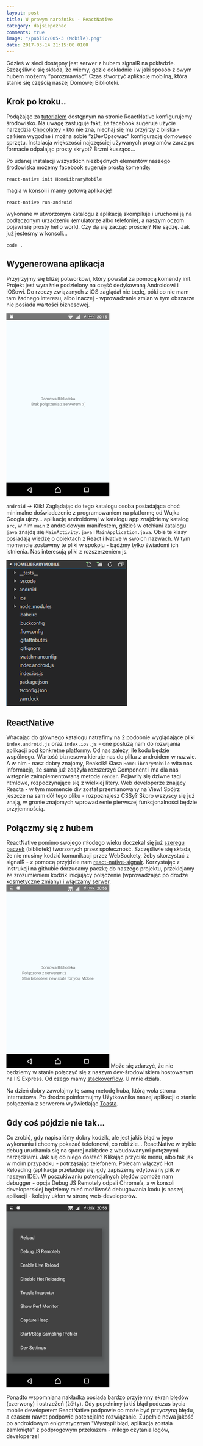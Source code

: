 ```yaml
---
layout: post
title: W prawym narożniku - ReactNative
category: dajsiepoznac
comments: true
image: "/public/005-3 (Mobile).png"
date: 2017-03-14 21:15:00 0100
---
```

Gdzieś w sieci dostępny jest serwer z hubem signalR na pokładzie. Szczęśliwie się składa, że wiemy, gdzie dokładnie i w jaki sposób z owym hubem możemy “porozmawiać”. Czas stworzyć aplikację mobilną, która stanie się częścią naszej Domowej Biblioteki.

## Krok po kroku..
Podążając za [tutorialem](https://facebook.github.io/react-native/docs/tutorial.html) dostępnym na stronie ReactNative konfigurujemy środowisko. Na uwagę zasługuje fakt, że facebook sugeruje użycie narzędzia [Chocolatey](https://chocolatey.org/) - kto nie zna, niechaj się mu przyjrzy z bliska - całkiem wygodne i można sobie “zDevOpsować” konfigurację domowego sprzętu. Instalacja większości najczęściej używanych programów zaraz po formacie odpalając prosty skrypt? Brzmi kusząco…

Po udanej instalacji wszystkich niezbędnych elementów naszego środowiska możemy facebook sugeruje prostą komendę:

    react-native init HomeLibraryMobile

magia w konsoli i mamy gotową aplikację!

    react-native run-android 

wykonane w utworzonym katalogu z aplikacją skompiluje i uruchomi ją na podłączonym urządzeniu (emulatorze albo telefonie), a naszym oczom pojawi się prosty hello world. Czy da się zacząć prościej? Nie sądzę. Jak już jesteśmy w konsoli...

    code .

## Wygenerowana aplikacja
Przyjrzyjmy się bliżej potworkowi, który powstał za pomocą komendy init. Projekt jest wyraźnie podzielony na część dedykowaną Androidowi i iOSowi. Do rzeczy związanych z iOS zaglądał nie będę, póki co nie mam tam żadnego interesu, albo inaczej - wprowadzanie zmian w tym obszarze nie posiada wartości biznesowej.

<img class="postImage" src="/public/005-1 (Mobile).png" />

`android` -> Klik! Zaglądając do tego katalogu osoba posiadająca choć minimalne doświadczenie z programowaniem na platformę od Wujka Googla ujrzy… aplikację androidową! w katalogu app znajdziemy katalog `src`, w nim `main` z androidowym manifestem, gdzieś w otchłani katalogu `java` znajdą się `MainActivity.java` i `MainApplication.java`. Obie te klasy posiadają wiedzę o obiektach z React i Native w swoich nazwach. W tym momencie zostawmy te pliki w spokoju - bądźmy tylko świadomi ich istnienia. Nas interesują pliki z rozszerzeniem js.

<img class="postImage" src="/public/005-4.png" />

## ReactNative
Wracając do głównego katalogu natrafimy na 2 podobnie wyglądające pliki `index.android.js` oraz `index.ios.js` - one posłużą nam do rozwijania aplikacji pod konkretne platformy. Od nas zależy, ile kodu będzie wspólnego. Wartość biznesowa kieruje nas do pliku z androidem w nazwie. A w nim - nasz dobry znajomy, Reakcik! Klasa `HomeLibraryMobile` wita nas informacją, że sama już zdążyła rozszerzyć Component i ma dla nas wstępnie zaimplementowaną metodę `render`. Pojawiły się dziwne tagi htmlowe, rozpoczynające się z wielkiej litery. Web developerze znający Reacta - w tym momencie div został przemianowany na View! Spójrz jeszcze na sam dół tego pliku - rozpoznajesz CSSy? Skoro wszyscy się już znają, w gronie znajomych wprowadzenie pierwszej funkcjonalności będzie przyjemnością.

## Połączmy się z hubem
ReactNative pomimo swojego młodego wieku doczekał się już [szeregu paczek](https://react.parts/native) (bibliotek) tworzonych przez społeczność. Szczęśliwie się składa, że nie musimy kodzić komunikacji przez WebSockety, żeby skorzystać z signalR - z pomocą przyjdzie nam [react-native-signalr](https://github.com/olofd/react-native-signalr). Korzystając z instrukcji na githubie dorzucamy paczkę do naszego projektu, przeklejamy ze zrozumieniem kodzik inicjujący połączenie (wprowadzając po drodze kosmetyczne zmiany) i włączamy serwer.
<img class="postImage" src="/public/005-2 (Mobile).png" />
Może się zdarzyć, że nie będziemy w stanie połączyć się z naszym dev-środowiskiem hostowanym na IIS Express. Od czego mamy [stackoverflow](https://stackoverflow.com/questions/3313616/iis-express-enable-external-request/15809698#15809698). U mnie działa.

Na dzień dobry zawołajmy tę samą metodę huba, którą woła strona internetowa. Po drodze poinformujmy Użytkownika naszej aplikacji o stanie połączenia z serwerem wyświetlając [Toasta](https://facebook.github.io/react-native/docs/toastandroid.html).

<script src="https://gist.github.com/slawciu/d80b12decd59c4b14ef4eeaf6a28a65d.js"></script>

## Gdy coś pójdzie nie tak...
Co zrobić, gdy napisaliśmy dobry kodzik, ale jest jakiś błąd w jego wykonaniu i chcemy pokazać telefonowi, co robi źle… ReactNative w trybie debug uruchamia się na sporej nakładce z wbudowanymi potężnymi narzędziami. Jak się do niego dostać? Klikając przycisk menu, albo tak jak w moim przypadku - potrząsając telefonem. Polecam włączyć Hot Reloading (aplikacja przeładuje się, gdy zapiszemy edytowany plik w naszym IDE). W poszukiwaniu potencjalnych błędów pomoże nam debugger - opcja Debug JS Remotely odpali Chrome’a, a w konsoli developerskiej będziemy mieć możliwość debugowania kodu js naszej aplikacji - kolejny ukłon w stronę web-developerów.

<img class="postImage" src="/public/005-3 (Mobile).png" />

Ponadto wspomniana nakładka posiada bardzo przyjemny ekran błędów (czerwony) i ostrzeżeń (żółty). Gdy popełnimy jakiś błąd podczas bycia mobile developerem ReactNative podpowie co może być przyczyną błędu, a czasem nawet podpowie potencjalne rozwiązanie. Zupełnie nowa jakość po androidowym enigmatycznym "Wystąpił błąd, aplikacja została zamknięta" z podprogowym przekazem - miłego czytania logów, developerze!